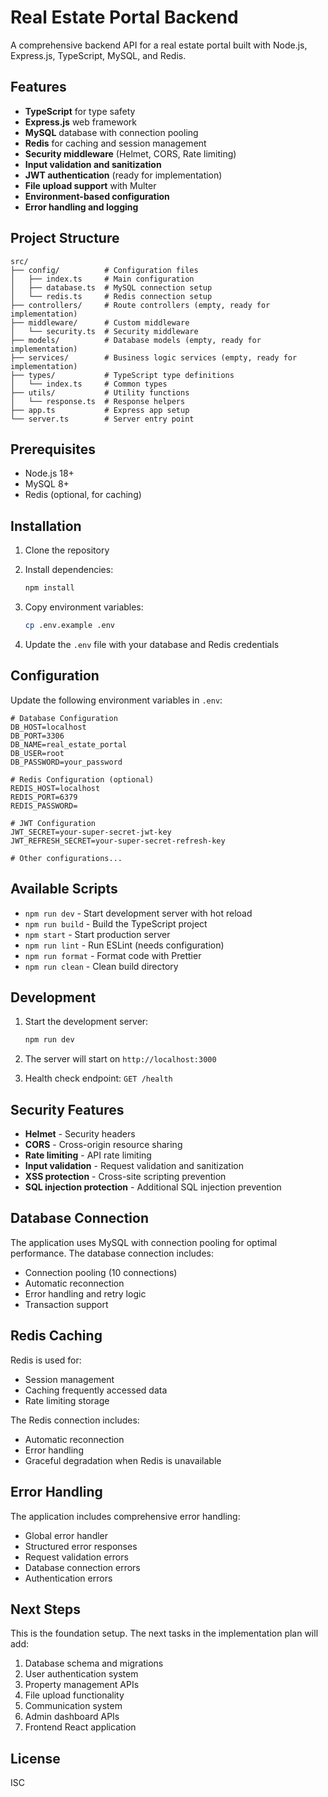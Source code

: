 # Real Estate Portal Backend

A comprehensive backend API for a real estate portal built with Node.js, Express.js, TypeScript, MySQL, and Redis.

## Features

- **TypeScript** for type safety
- **Express.js** web framework
- **MySQL** database with connection pooling
- **Redis** for caching and session management
- **Security middleware** (Helmet, CORS, Rate limiting)
- **Input validation and sanitization**
- **JWT authentication** (ready for implementation)
- **File upload support** with Multer
- **Environment-based configuration**
- **Error handling and logging**

## Project Structure

```
src/
├── config/          # Configuration files
│   ├── index.ts     # Main configuration
│   ├── database.ts  # MySQL connection setup
│   └── redis.ts     # Redis connection setup
├── controllers/     # Route controllers (empty, ready for implementation)
├── middleware/      # Custom middleware
│   └── security.ts  # Security middleware
├── models/          # Database models (empty, ready for implementation)
├── services/        # Business logic services (empty, ready for implementation)
├── types/           # TypeScript type definitions
│   └── index.ts     # Common types
├── utils/           # Utility functions
│   └── response.ts  # Response helpers
├── app.ts           # Express app setup
└── server.ts        # Server entry point
```

## Prerequisites

- Node.js 18+
- MySQL 8+
- Redis (optional, for caching)

## Installation

1. Clone the repository
2. Install dependencies:
   ```bash
   npm install
   ```

3. Copy environment variables:
   ```bash
   cp .env.example .env
   ```

4. Update the `.env` file with your database and Redis credentials

## Configuration

Update the following environment variables in `.env`:

```env
# Database Configuration
DB_HOST=localhost
DB_PORT=3306
DB_NAME=real_estate_portal
DB_USER=root
DB_PASSWORD=your_password

# Redis Configuration (optional)
REDIS_HOST=localhost
REDIS_PORT=6379
REDIS_PASSWORD=

# JWT Configuration
JWT_SECRET=your-super-secret-jwt-key
JWT_REFRESH_SECRET=your-super-secret-refresh-key

# Other configurations...
```

## Available Scripts

- `npm run dev` - Start development server with hot reload
- `npm run build` - Build the TypeScript project
- `npm start` - Start production server
- `npm run lint` - Run ESLint (needs configuration)
- `npm run format` - Format code with Prettier
- `npm run clean` - Clean build directory

## Development

1. Start the development server:
   ```bash
   npm run dev
   ```

2. The server will start on `http://localhost:3000`

3. Health check endpoint: `GET /health`

## Security Features

- **Helmet** - Security headers
- **CORS** - Cross-origin resource sharing
- **Rate limiting** - API rate limiting
- **Input validation** - Request validation and sanitization
- **XSS protection** - Cross-site scripting prevention
- **SQL injection protection** - Additional SQL injection prevention

## Database Connection

The application uses MySQL with connection pooling for optimal performance. The database connection includes:

- Connection pooling (10 connections)
- Automatic reconnection
- Error handling and retry logic
- Transaction support

## Redis Caching

Redis is used for:

- Session management
- Caching frequently accessed data
- Rate limiting storage

The Redis connection includes:

- Automatic reconnection
- Error handling
- Graceful degradation when Redis is unavailable

## Error Handling

The application includes comprehensive error handling:

- Global error handler
- Structured error responses
- Request validation errors
- Database connection errors
- Authentication errors

## Next Steps

This is the foundation setup. The next tasks in the implementation plan will add:

1. Database schema and migrations
2. User authentication system
3. Property management APIs
4. File upload functionality
5. Communication system
6. Admin dashboard APIs
7. Frontend React application

## License

ISC